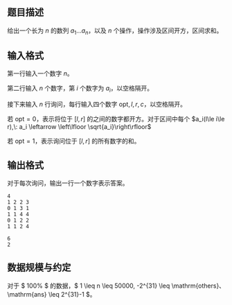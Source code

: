## 题目描述

给出一个长为 $n$ 的数列 $a_1\ldots a_n$，以及 $n$ 个操作，操作涉及区间开方，区间求和。

## 输入格式

第一行输入一个数字 $n$。

第二行输入 $n$ 个数字，第 $i$ 个数字为 $a_i$，以空格隔开。

接下来输入 $n$ 行询问，每行输入四个数字 $\mathrm{opt}, l, r, c$，以空格隔开。

若 $\mathrm{opt} = 0$，表示将位于 $[l, r]$ 的之间的数字都开方。对于区间中每个 $a_i(l\le i\le r),\: a_i \leftarrow \left\lfloor \sqrt{a_i}\right\rfloor$ 

若 $\mathrm{opt} = 1$，表示询问位于 $[l, r]$ 的所有数字的和。

## 输出格式

对于每次询问，输出一行一个数字表示答案。

```input1
4
1 2 2 3
0 1 3 1
1 1 4 4
0 1 2 2
1 1 2 4
```

```output1
6
2
```

## 数据规模与约定

对于 $ 100\% $ 的数据，$ 1 \leq n \leq 50000, -2^{31} \leq \mathrm{others}$、$ \mathrm{ans} \leq 2^{31}-1 $。